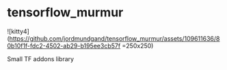# tensorflow_murmur

![kitty4](https://github.com/jordmundgand/tensorflow_murmur/assets/109611636/80b10f1f-fdc2-4502-ab29-b195ee3cb57f =250x250)


Small TF addons library
